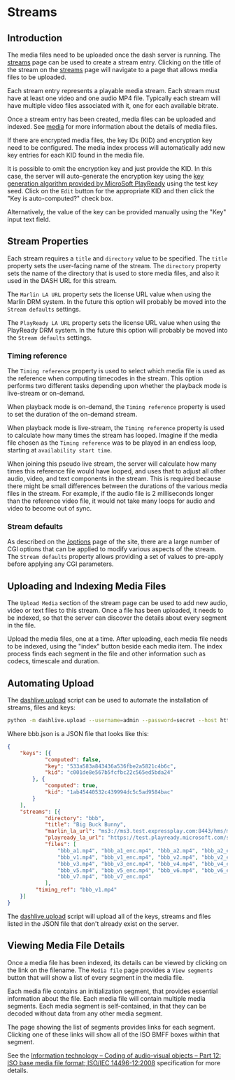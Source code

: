 # Streams

## Introduction

The media files need to be uploaded once the dash server is running. The
[streams](http://localhost:5000/streams) page can be used to create a
stream entry. Clicking on the title of the stream on the
[streams](http://localhost:5000/streams) page will navigate to a page
that allows media files to be uploaded.

Each stream entry represents a playable media stream. Each stream
must have at least one video and one audio MP4 file. Typically each
stream will have multiple video files associated with it, one for
each available bitrate.

Once a stream entry has been created, media files can be uploaded
and indexed. See [media](./media.md) for more information about
the details of media files.

If there are encrypted media files, the key IDs (KID) and encryption key
need to be configured. The media index process will automatically add new
key entries for each KID found in the media file.

It is possible to omit the encryption key and just provide the KID.
In this case, the server will auto-generate the encryption key using
the [key generation algorithm provided by MicroSoft PlayReady](https://learn.microsoft.com/en-us/playready/specifications/playready-key-seed)
using the test key seed. Click on the `Edit` button for the appropriate KID
and then click the "Key is auto-computed?" check box.

Alternatively, the value of the key can be provided manually using the
"Key" input text field.

## Stream Properties

Each stream requires a `title` and `directory` value to be specified.
The `title` property sets the user-facing name of the stream. The
`directory` property sets the name of the directory that is used to
store media files, and also it used in the DASH URL for this stream.

The `Marlin LA URL` property sets the license URL value when using the
Marlin DRM system. In the future this option will probably be moved
into the `Stream defaults` settings.

The `PlayReady LA URL` property sets the license URL value when using the
PlayReady DRM system. In the future this option will probably be moved
into the `Stream defaults` settings.

### Timing reference

The `Timing reference` property is used to select which media file is
used as the reference when computing timecodes in the stream. This
option performs two different tasks depending upon whether the playback
mode is live-stream or on-demand.

When playback mode is on-demand, the `Timing reference` property is used
to set the duration of the on-demand stream.

When playback mode is live-stream, the `Timing reference` property is used
to calculate how many times the stream has looped. Imagine if the media
file chosen as the `Timing reference` was to be played in an endless loop,
starting at `availability start time`.

When joining this pseudo live stream, the server will calculate how many
times this reference file would have looped, and uses that to adjust all
other audio, video, and text components in the stream. This is required
because there might be small differences between the durations of the
various media files in the stream. For example, if the audio file is
2 milliseconds longer than the reference video file, it would not take
many loops for audio and video to become out of sync.

### Stream defaults

As described on the [/options](http://localhost:5000/options) page of the
site, there are a large number of CGI options that can be applied to modify
various aspects of the stream. The `Stream defaults` property allows providing
a set of values to pre-apply before applying any CGI parameters.

## Uploading and Indexing Media Files

The `Upload Media` section of the stream page can be used to add new audio,
video or text files to this stream. Once a file has been uploaded, it needs
to be indexed, so that the server can discover the details about every
segment in the file.

Upload the media files, one at a time. After uploading, each media file needs
to be indexed, using the "index" button beside each media item. The index process
finds each segment in the file and other information such as codecs, timescale and
duration.

## Automating Upload

The [dashlive.upload](./dashlive/upload.py) script can be used to automate the
installation of streams, files and keys:

```sh
python -m dashlive.upload --username=admin --password=secret --host http://localhost:5000/ bbb.json
```

Where bbb.json is a JSON file that looks like this:

```json
{
    "keys": [{
            "computed": false,
            "key": "533a583a843436a536fbe2a5821c4b6c",
            "kid": "c001de8e567b5fcfbc22c565ed5bda24"
        }, {
            "computed": true,
            "kid": "1ab45440532c439994dc5c5ad9584bac"
        }
    ],
    "streams": [{
            "directory": "bbb",
            "title": "Big Buck Bunny",
            "marlin_la_url": "ms3://ms3.test.expressplay.com:8443/hms/ms3/rights/?b=...",
            "playready_la_url": "https://test.playready.microsoft.com/service/rightsmanager.asmx?cfg={cfgs}",
            "files": [
                "bbb_a1.mp4", "bbb_a1_enc.mp4", "bbb_a2.mp4", "bbb_a2_enc.mp4",
                "bbb_v1.mp4", "bbb_v1_enc.mp4", "bbb_v2.mp4", "bbb_v2_enc.mp4",
                "bbb_v3.mp4", "bbb_v3_enc.mp4", "bbb_v4.mp4", "bbb_v4_enc.mp4",
                "bbb_v5.mp4", "bbb_v5_enc.mp4", "bbb_v6.mp4", "bbb_v6_enc.mp4",
                "bbb_v7.mp4", "bbb_v7_enc.mp4"
            ],
         "timing_ref": "bbb_v1.mp4"
    }]
}
```

The [dashlive.upload](./dashlive/upload.py) script will upload all of the
keys, streams and files listed in the JSON file that don't already exist
on the server.

## Viewing Media File Details

Once a media file has been indexed, its details can be viewed by clicking
on the link on the filename. The `Media file` page provides a `View segments`
button that will show a list of every segment in the media file.

Each media file contains an initialization segment, that provides essential
information about the file. Each media file will contain multiple media
segments. Each media segment is self-contained, in that they can be decoded
without data from any other media segment.

The page showing the list of segments provides links for each segment. Clicking
one of these links will show all of the ISO BMFF boxes within that segment.

See the [Information technology – Coding of audio-visual objects – Part 12: ISO base media file format; ISO/IEC 14496-12:2008](https://standards.iso.org/ittf/PubliclyAvailableStandards/c051533_ISO_IEC_14496-12_2008.zip)
specification for more details.
